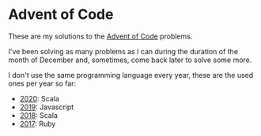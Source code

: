 # Advent of Code
These are my solutions to the [Advent of Code](https://adventofcode.com/) problems.

I've been solving as many problems as I can during the duration of the month of December and, sometimes, come back later to solve some more.

I don't use the same programming language every year, these are the used ones per year so far:
- [2020](/2020): Scala
- [2019](/2019): Javascript
- [2018](/2018): Scala
- [2017](/2017): Ruby
